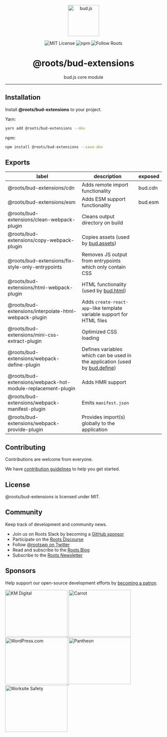 <p align="center"><img src="https://cdn.roots.io/app/uploads/logo-bud.svg" height="100" alt="bud.js" /></p>

<p align="center">
  <img alt="MIT License" src="https://img.shields.io/github/license/roots/bud?color=%23525ddc&style=flat-square" />
  <img alt="npm" src="https://img.shields.io/npm/v/@roots/bud.svg?color=%23525ddc&style=flat-square" />
  <img alt="Follow Roots" src="https://img.shields.io/twitter/follow/rootswp.svg?color=%23525ddc&style=flat-square" />
</p>

<h1 align="center"><strong>@roots/bud-extensions</strong></h1>

<p align="center">
  bud.js core module
</p>

---

## Installation

Install **@roots/bud-extensions** to your project.

Yarn:

```sh
yarn add @roots/bud-extensions --dev
```

npm:

```sh
npm install @roots/bud-extensions --save-dev
```

## Exports

| label                                                       | description                                                                                                       | exposed |
| ----------------------------------------------------------- | ----------------------------------------------------------------------------------------------------------------- | ------- |
| @roots/bud-extensions/cdn                                   | Adds remote import functionality                                                                                  | bud.cdn |
| @roots/bud-extensions/esm                                   | Adds ESM support functionality                                                                                    | bud.esm |
| @roots/bud-extensions/clean-webpack-plugin                  | Cleans output directory on build                                                                                  |         |
| @roots/bud-extensions/copy-webpack-plugin                   | Copies assets (used by [bud.assets](https://bud.js.org/docs/bud.assets))                                          |         |
| @roots/bud-extensions/fix-style-only-entrypoints            | Removes JS output from entrypoints which only contain CSS                                                         |         |
| @roots/bud-extensions/html-webpack-plugin                   | HTML functionality (used by [bud.html](https://bud.js.org/docs/bud.html))                                         |         |
| @roots/bud-extensions/interpolate-html-webpack-plugin       | Adds `create-react-app`-like template variable support for HTML files                                             |         |
| @roots/bud-extensions/mini-css-extract-plugin               | Optimized CSS loading                                                                                             |         |
| @roots/bud-extensions/webpack-define-plugin                 | Defines variables which can be used in the application (used by [bud.define](https://bud.js.org/docs/bud.define)) |         |
| @roots/bud-extensions/webpack-hot-module-replacement-plugin | Adds HMR support                                                                                                  |         |
| @roots/bud-extensions/webpack-manifest-plugin               | Emits `manifest.json`                                                                                             |         |
| @roots/bud-extensions/webpack-provide-plugin                | Provides import(s) globally to the application                                                                    |         |

## Contributing

Contributions are welcome from everyone.

We have [contribution guidelines](https://github.com/roots/guidelines/blob/master/CONTRIBUTING.md) to help you get started.

## License

@roots/bud-extensions is licensed under MIT.

## Community

Keep track of development and community news.

- Join us on Roots Slack by becoming a [GitHub
  sponsor](https://github.com/sponsors/roots)
- Participate on the [Roots Discourse](https://discourse.roots.io/)
- Follow [@rootswp on Twitter](https://twitter.com/rootswp)
- Read and subscribe to the [Roots Blog](https://roots.io/blog/)
- Subscribe to the [Roots Newsletter](https://roots.io/subscribe/)

## Sponsors

Help support our open-source development efforts by [becoming a patron](https://www.patreon.com/rootsdev).

<a href="https://k-m.com/">
<img src="https://cdn.roots.io/app/uploads/km-digital.svg" alt="KM Digital" width="200" height="150"/>
</a>
<a href="https://carrot.com/">
<img src="https://cdn.roots.io/app/uploads/carrot.svg" alt="Carrot" width="200" height="150"/>
</a>
<a href="https://wordpress.com/">
<img src="https://cdn.roots.io/app/uploads/wordpress.svg" alt="WordPress.com" width="200" height="150"/>
</a>
<a href="https://pantheon.io/">
<img src="https://cdn.roots.io/app/uploads/pantheon.svg" alt="Pantheon" width="200" height="150"/>
</a>
<a href="https://worksitesafety.ca/careers/">
<img src="https://cdn.roots.io/app/uploads/worksite-safety.svg" alt="Worksite Safety" width="200" height="150"/>
</a>
